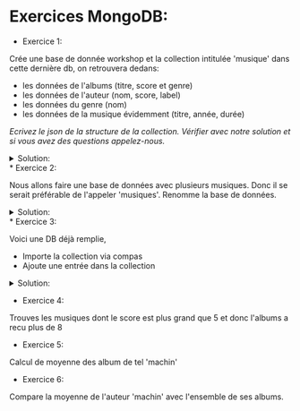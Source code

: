 # Exercices MongoDB:

*  Exercice 1: 

Crée une base de donnée workshop et la collection intitulée 'musique' dans cette dernière db, on retrouvera dedans:

- les données de l'albums (titre, score et genre)
- les données de l'auteur (nom, score, label)
- les données du genre (nom)
- les données de la musique évidemment (titre, année, durée)

*Ecrivez le json de la structure de la collection. Vérifier avec notre solution et si vous avez des questions appelez-nous.*

<details>
<summary>Solution:</summary>
```
use workshop
db.createCollection('musique')
```
```json
{ 
  "titre" : "Deathgrip",
  "année" : "2016",
  "durée" : "4 : 24",
  "genre" : [ 
    { 
      "nom" : "Metalcore"
    }
  ],
  "auteurs": [ 
    {
      "nom": "Fit For A King",
      "score": 8,
      "label": "Solid State"
    }
  ],
  "albums": [
    {
      "titre" : "Deathgrip",
      "score" : 8,
      "genre" : [
        { 
          "nom" : "Metalcore"
        }
      ]
    }
  ]
}
```
</details>
* Exercice 2: 

Nous allons faire une base de données avec plusieurs musiques. Donc il se serait préférable de l'appeler 'musiques'.
Renomme la base de données.

<details>
<summary>Solution:</summary>
```
db.musique.renameCollection("musiques", true)
```
</details>
* Exercice 3: 

Voici une DB déjà remplie, 
 
  * Importe la collection via compas 
  * Ajoute une entrée dans la collection 
 
<details>
<summary>Solution:</summary>
```
db.musiques.insert({ 
  titre : "Deathgrip",
  année : "2016",
  durée : "4 : 24",
  genre : [ 
    { 
      nom : "Metalcore"
    }
  ],
  auteurs: [ 
    {
      nom: "Fit For A King",
      score: 8,
      label: "Solid State"
    }
  ],
  albums: [
    {
      titre : "Deathgrip",
      score : 8,
      genre : [
        { 
          nom :"Metalcore"
        }
      ]
    }
  ]
})
```
</details>

* Exercice 4: 

Trouves les musiques dont le score est plus grand que 5 et donc l'albums a recu plus de 8

* Exercice 5: 

Calcul de moyenne des album de tel 'machin'

* Exercice 6: 

Compare la moyenne de l'auteur 'machin' avec l'ensemble de ses albums. 